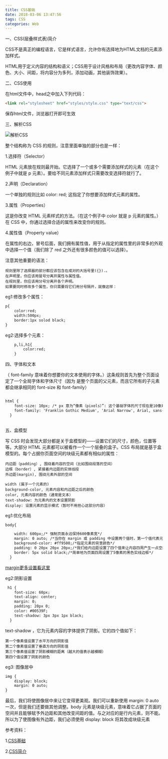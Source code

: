 ```yaml
---
title: CSS基础
date: 2018-03-06 13:47:56
tags: CSS
categories: Web
---
```


一、CSS(层叠样式表)简介

CSS不是真正的编程语言，它是样式语言，允许你有选择地为HTML文档的元素添加样式。

HTML用于定义内容的结构和语义；CSS用于设计风格和布局（更改内容字体、颜色、大小、间距，将内容分为多列，添加动画，其他装饰效果）。


二、CSS使用

在html文件中，head之中加入下列代码：

``` html
<link rel="stylesheet" href="styles/style.css" type="text/css">
```
保存html文件，浏览器打开即可生效

三、解析CSS

![解析CSS](css-declaration-small.png)

整个结构称为 CSS 的规则，注意里面单独的部分也是一样：

1.选择符（Selector）

HTML 元素放在规则最开始。它选择了一个或多个需要添加样式的元素（在这个例子中就是 p 元素）。要给不同元素添加样式只需要改变选择符就行了。

2.声明（Declaration）

一个单独的规则比如 color: red; 这指定了你想要添加样式元素的属性。

3.属性（Properties）

这是你改变 HTML 元素样式的方法。（在这个例子中 color 就是 p 元素的属性。）在 CSS 中，你通过选择合适的属性来改变你的规则。

4.属性值（Property value）

在属性的右边，冒号后面，我们拥有属性值，用于从指定的属性里的非常多的外观中选择一个值（我们除了 red 之外还有很多颜色的值可以选择）。

注意其他重要的语法：

	规则里除了选择器的部分都应该包含在成对的大括号里({}).。
	在声明里，你应该用冒号分离开属性与属性值。
	在规则里，你应该用分号分离开各个声明。
	如果要同时修改多个属性，你只需要将它们用分号隔开，就像这样：


eg1:修改多个属性：

```html
p{
	color:red;
	width:500px;
	border:1px solod black;
}
```
eg2:选择多个元素：

``` html
	p,li,h1{
		color:red;
	}
```

四、字体和文本

（ font-family 意味着你想要你的文本使用的字体。）这条规则首先为整个页面设定了一个全局字体和字体尺寸（因为 <html> 是整个页面的父元素，而且它所有的子元素都会继承相同的 font-size 和 font-family）

``` html

html {
    font-size: 10px; /* px 意为“像素（pixels）”: 这个基础字体的尺寸现在是10像素  */
    font-family: 'Franklin Gothic Medium', 'Arial Narrow', Arial, sans-serif;
  }
  
```

五、盒模型

写 CSS 时会发现大部分都是关于盒模型的——设置它们的尺寸，颜色，位置等等。大部分 HTML 元素都可以被看作一个一个层叠的盒子。CSS 布局就是基于盒模型的。每个占据你页面空间的块级元素都有相似的属性：

	内边距（padding）, 围绕着内容的空间（比如围绕段落的空间）
	边框（border）, 紧接着内边距的实体线段
	外边距(margin), 围绕元素外部的空间

	width (属于一个元素的)
	background-color, 元素内容和内边距之后的颜色
	color, 元素内容的颜色（通常是文本）
	text-shadow: 为元素内的文本设置阴影
	display: 设置元素的显示模式（暂时不用担心这部分内容）

eg1:优化布局

``` html
body{

    width: 600px;/* 强制页面永远保持600像素宽*/
    margin: 0 auto; /*当你在 margin 或 padding 中设置两个值时，第一个值代表元素的上方和下方（在这个例子中设置为 0），而第二个值代表左边和右边（在这里，auto 是一个特殊的值，意思是水平方向上左右对称）。你也可以使用一个，三个或四个值，查看 */
    background-color: #ff9500;/*指定元素的背景颜色*/
    padding: 0 20px 20px 20px;/*我们给内边距设置了四个值来让内容四周产生一点空间。这一次我们不设置上方的内边距，设置右边，下方，左边的内边距为20像素。值以上、右、下、左的顺序排列*/
    border: 5px solid black;/*简单地为页面四周设置了5像素的黑色实线边框*/
  }

```
[margin更多设置看这里](https://developer.mozilla.org/en-US/docs/Web/CSS/margin#Values)


eg2:阴影设置

``` html
 h1 {
    font-size: 60px;
    text-align: center;
    margin: 0;
    padding: 20px 0;    
    color: #00539F;
    text-shadow: 3px 3px 1px black;
  } 
```
text-shadow ，它为元素内容的字体提供了阴影。它的四个值如下：

	第一个像素值设置了水平方向的阴影值
	第二个像素值设置了垂直方向的阴影值
	第三个像素值设置了阴影模糊的距离（越大的值表示越模糊）
	第四个值设置了阴影的颜色

eg3: 图像居中

``` html
img {
	display: block;
	margin: 0 auto;
}	
```
最后，我们将使图像居中来让它变得更美观。我们可以重新使用 margin: 0 auto 一次，但是我们还要做其他调整。body 元素是块级元素，意味着它占据了页面的空间并且能够赋予外边距和其他改变间距的值。与之对应的是行内元素，则不能。所以为了使图像有外边距，我们必须使用 display: block 将其改成块级元素



参考资料：

1.[CSS基础](https://developer.mozilla.org/zh-CN/docs/Learn/Getting_started_with_the_web/CSS_basics)

2.[CSS简介](https://developer.mozilla.org/zh-CN/docs/Learn/CSS/Introduction_to_CSS)




